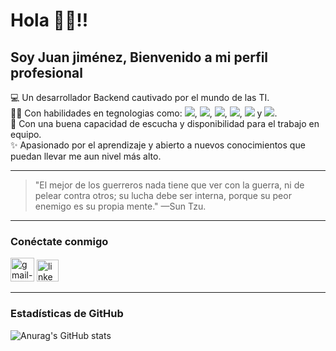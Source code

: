 # Hola 👋🏻!! 
## Soy Juan jiménez, Bienvenido a mi perfil profesional   
💻 Un desarrollador Backend cautivado por el mundo de las TI.  
👩‍💻 Con habilidades en tegnologias como: ![](https://img.shields.io/badge/Java-8A2BE2), ![](https://img.shields.io/badge/Git-black), ![](https://img.shields.io/badge/GitHub-black), ![](https://img.shields.io/badge/MySQL-blue), ![](https://img.shields.io/badge/Mongo_DB-green) y ![](https://img.shields.io/badge/API_REST-blue).  
🤝 Con una buena capacidad de escucha y disponibilidad para el trabajo en equipo.  
✨ Apasionado por el aprendizaje y abierto a nuevos conocimientos que puedan llevar me aun nivel más alto.

___
> "El mejor de los guerreros nada tiene que ver con la guerra, ni de pelear contra otros; su lucha debe ser interna, porque su peor enemigo es su propia mente."
> —Sun Tzu.
___

### Conéctate conmigo  
[<img width="38" height="38" src="https://img.icons8.com/plasticine/38/gmail-new.png" alt="gmail-new"/>](mailto:juancamilojimenezj@gmail.com)
[<img width="35" height="35" src="https://img.icons8.com/color/48/linkedin.png" alt="linkedin"/>](https://www.linkedin.com/in/juan-camilo-jim%C3%A9nez-j-backend/) 

___
### Estadísticas de GitHub
![Anurag's GitHub stats](https://github-readme-stats.vercel.app/api?username=JuanJimenez&show_icons=true&theme=tokyonight)

